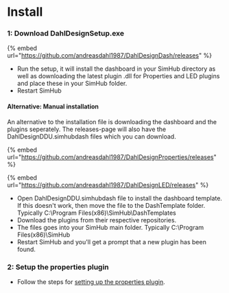 # Install

### 1: Download DahlDesignSetup.exe

{% embed url="https://github.com/andreasdahl1987/DahlDesignDash/releases" %}

* Run the setup, it will install the dashboard in your SimHub directory as well as downloading the latest plugin .dll for Properties and LED plugins and place these in your SimHub folder.
* Restart SimHub

#### Alternative: Manual installation

An alternative to the installation file is downloading the dashboard and the plugins seperately. The releases-page will also have the DahlDesignDDU.simhubdash files which you can download.

{% embed url="https://github.com/andreasdahl1987/DahlDesignProperties/releases" %}

{% embed url="https://github.com/andreasdahl1987/DahlDesignLED/releases" %}

* Open DahlDesignDDU.simhubdash file to install the dashboard template. If this doesn't work, then move the file to the DashTemplate folder. Typically C:\Program Files(x86)\SimHub\DashTemplates
* Download the plugins from their respective repositories.
* The files goes into your SimHub main folder. Typically C:\Program Files(x86)\SimHub
* Restart SimHub and you'll get a prompt that a new plugin has been found.

### 2: Setup the properties plugin

* Follow the steps for [setting up the properties plugin](https://dahl-design.gitbook.io/properties/introduction/install).

###

